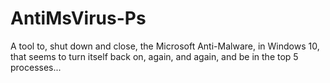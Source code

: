 # AntiMsVirus-Ps
A tool to, shut down and close, the Microsoft Anti-Malware, in Windows 10, that seems to turn itself back on, again, and again, and be in the top 5 processes...

